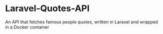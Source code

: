 # Laravel-Quotes-API
An API that fetches famous people quotes, written in Laravel and wrapped in a Docker container
